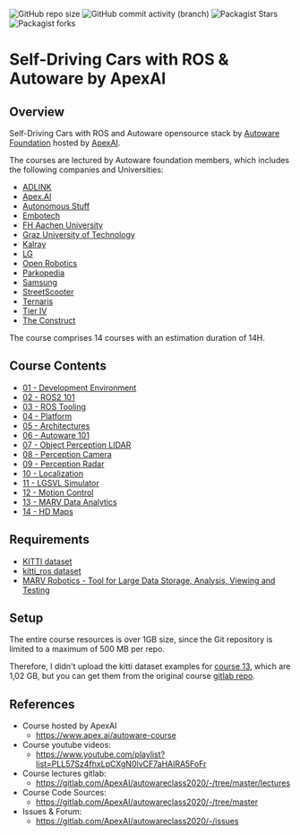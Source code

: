 ![GitHub repo size](https://img.shields.io/github/repo-size/afondiel/Self-Driving-Cars-ROS-Autoware-FreeCourse-ApexAI) ![GitHub commit activity (branch)](https://img.shields.io/github/commit-activity/t/afondiel/Self-Driving-Cars-ROS-Autoware-FreeCourse-ApexAI/main) ![Packagist Stars](https://img.shields.io/github/stars/afondiel/Self-Driving-Cars-ROS-Autoware-FreeCourse-ApexAI.svg) ![Packagist forks](https://img.shields.io/github/forks/afondiel/Self-Driving-Cars-ROS-Autoware-FreeCourse-ApexAI.svg) 

# Self-Driving Cars with ROS & Autoware by ApexAI 


## Overview

Self-Driving Cars with ROS and Autoware opensource stack by [Autoware Foundation](https://www.autoware.org/) hosted by [ApexAI](Apex.AI).

The courses are lectured by Autoware foundation members, which includes the following companies and Universities:

- [ADLINK](https://www.adlinktech.com)
- [Apex.AI](https://www.apex.ai/)
- [Autonomous Stuff](https://autonomoustuff.com/)
- [Embotech](http://embotech.com/) 
- [FH Aachen University](https://www.fh-aachen.de/en/) 
- [Graz University of Technology](https://www.tugraz.at/en/home/) 
- [Kalray](http://kalray.eu/) 
- [LG](http://lge.com/) 
- [Open Robotics ](http://openrobotics.org/)
- [Parkopedia](http://parkopedia.com/) 
- [Samsung](https://www.sra.samsung.com/) 
- [StreetScooter](http://streetscooter.com/) 
- [Ternaris](https://ternaris.com/) 
- [Tier IV ](http://tier4.jp/)
- [The Construct](http://www.theconstruct.com)

The course comprises 14 courses with an estimation duration of 14H. 

## Course Contents

- [01 - Development Environment](./01_DevelopmentEnvironment/)
- [02 - ROS2 101](./02_ROS2_101/)
- [03 - ROS Tooling](./03_ROS_Tooling/)
- [04 - Platform](./04_Platform/)
- [05 - Architectures](./05_Architectures/)
- [06 - Autoware 101](./06_Autoware_101/)
- [07 - Object Perception LIDAR](./07_Object_Perception_LIDAR/)
- [08 - Perception Camera](./08_Perception_Camera/)
- [09 - Perception Radar](./09_Perception_Radar/)
- [10 - Localization](./10_Localization/)
- [11 - LGSVL Simulator](./11_LGSVL_Simulator/)
- [12 - Motion Control](./12_Motion_Control/)
- [13 - MARV Data Analytics](./13_MARV_Data_Analytics/)
- [14 - HD Maps](./14_HD_Maps/)

## Requirements

- [KITTI dataset](https://www.cvlibs.net/datasets/kitti/)
- [kitti_ros dataset](https://github.com/AutoLidarPerception/kitti_ros)
- [MARV Robotics - Tool for Large Data Storage, Analysis, Viewing and Testing](https://roscon.ros.org/2016/presentations/MARVRoboticsPangercic.pdf)

## Setup

The entire course resources is over 1GB size, since the Git repository is limited to a maximum of 500 MB per repo. 

Therefore, I didn't upload the kitti dataset examples for [course 13](./13_MARV_Data_Analytics/scanroot/kitti/), which are 1,02 GB, but you can get them from the original course [gitlab repo](https://gitlab.com/ApexAI/autowareclass2020/-/tree/master/lectures).  


## References

- Course hosted by ApexAI
  - https://www.apex.ai/autoware-course
- Course youtube videos: 
  - https://www.youtube.com/playlist?list=PLL57Sz4fhxLpCXgN0lvCF7aHAlRA5FoFr
- Course lectures gitlab: 
  - https://gitlab.com/ApexAI/autowareclass2020/-/tree/master/lectures
- Course Code Sources: 
  - https://gitlab.com/ApexAI/autowareclass2020/-/tree/master
- Issues & Forum: 
  - https://gitlab.com/ApexAI/autowareclass2020/-/issues



